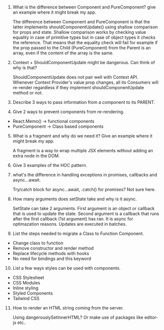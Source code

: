 1. What is the difference between Component and PureComponent? give an example where it might break my app.

   The difference between Component and PureComponent is that the latter implements shouldComponentUpdate() using shallow comparison for props and state. Shallow comparison works by checking value equality in case of primitive types but in case of object types it checks the reference. That means that the equality check will fail for example if the prop passed to the Child (PureComponent) from the Parent is an array, even if the content of the array is the same.

2. Context + ShouldComponentUpdate might be dangerous. Can think of why is that?

   ShouldComponentUpdate does not pair well with Context API. Whenever Context Provider's value prop changes, all its Consumers will re-render regardless if they implement shouldComponentUpdate method or not.

3. Describe 3 ways to pass information from a component to its PARENT.

4. Give 2 ways to prevent components from re-rendering.

- React.Memo() -> functional components
- PureComponent -> Class based components

5. What is a fragment and why do we need it? Give an example where it might break my app.

   A fragment is a way to wrap multiple JSX elements without adding an extra node in the DOM.

6. Give 3 examples of the HOC pattern.

7. what's the difference in handling exceptions in promises, callbacks and async...await.

   Try/catch block for async...await, .catch() for promises? Not sure here.

8. How many arguments does setState take and why is it async.

   SetState can take 2 arguments. First argument is an object or callback that is used to update the state. Second argument is a callback that runs after the first callback (1st argument) has ran. It is async for optimazation reasons. Updates are executed in batches.

9. List the steps needed to migrate a Class to Function Component.

- Change class to function
- Remove constructor and render method
- Replace lifecycle methods with hooks
- No need for bindings and this keyword

10. List a few ways styles can be used with components.

- CSS Stylesheet
- CSS Modules
- Inline styling
- Styled Components
- Tailwind CSS

11. How to render an HTML string coming from the server.

    Using dangerouslySetInnerHTML? Or make use of packages like editor-js etc..
